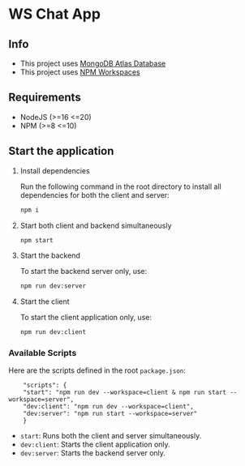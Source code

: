# WS Chat App

## Info

- This project uses [MongoDB Atlas Database](https://www.mongodb.com/products/platform/atlas-database)
- This project uses [NPM Workspaces](https://docs.npmjs.com/cli/v7/using-npm/workspaces)

## Requirements

- NodeJS (>=16 <=20)
- NPM (>=8 <=10)

## Start the application

1. Install dependencies

   Run the following command in the root directory to install all dependencies for both the client and server:

   ```bash
   npm i
   ```
2. Start both client and backend simultaneously

   ```bash
   npm start
   ```

3. Start the backend

   To start the backend server only, use:

    ```bash
    npm run dev:server
    ```

4. Start the client

   To start the client application only, use:

    ```bash
    npm run dev:client
    ```

### Available Scripts


Here are the scripts defined in the root `package.json`:

```
    "scripts": {
    "start": "npm run dev --workspace=client & npm run start --workspace=server",
    "dev:client": "npm run dev --workspace=client",
    "dev:server": "npm run start --workspace=server"
    }
```

- `start`: Runs both the client and server simultaneously.
- `dev:client`: Starts the client application only.
- `dev:server`: Starts the backend server only.
